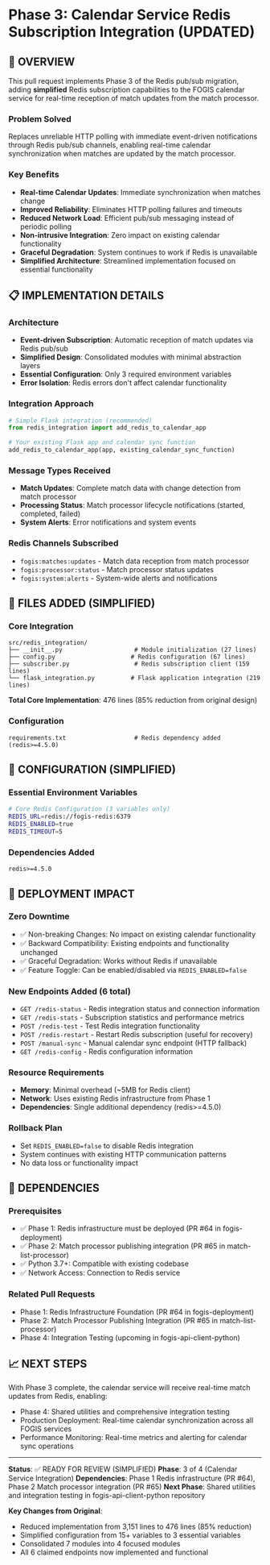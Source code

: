 # Phase 3: Calendar Service Redis Subscription Integration (UPDATED)

## 🎯 OVERVIEW
This pull request implements Phase 3 of the Redis pub/sub migration, adding **simplified** Redis subscription capabilities to the FOGIS calendar service for real-time reception of match updates from the match processor.

### Problem Solved
Replaces unreliable HTTP polling with immediate event-driven notifications through Redis pub/sub channels, enabling real-time calendar synchronization when matches are updated by the match processor.

### Key Benefits
- **Real-time Calendar Updates**: Immediate synchronization when matches change
- **Improved Reliability**: Eliminates HTTP polling failures and timeouts
- **Reduced Network Load**: Efficient pub/sub messaging instead of periodic polling
- **Non-intrusive Integration**: Zero impact on existing calendar functionality
- **Graceful Degradation**: System continues to work if Redis is unavailable
- **Simplified Architecture**: Streamlined implementation focused on essential functionality

## 📋 IMPLEMENTATION DETAILS

### Architecture
- **Event-driven Subscription**: Automatic reception of match updates via Redis pub/sub
- **Simplified Design**: Consolidated modules with minimal abstraction layers
- **Essential Configuration**: Only 3 required environment variables
- **Error Isolation**: Redis errors don't affect calendar functionality

### Integration Approach
```python
# Simple Flask integration (recommended)
from redis_integration import add_redis_to_calendar_app

# Your existing Flask app and calendar sync function
add_redis_to_calendar_app(app, existing_calendar_sync_function)
```

### Message Types Received
- **Match Updates**: Complete match data with change detection from match processor
- **Processing Status**: Match processor lifecycle notifications (started, completed, failed)
- **System Alerts**: Error notifications and system events

### Redis Channels Subscribed
- `fogis:matches:updates` - Match data reception from match processor
- `fogis:processor:status` - Match processor status updates
- `fogis:system:alerts` - System-wide alerts and notifications

## 📁 FILES ADDED (SIMPLIFIED)

### Core Integration
```
src/redis_integration/
├── __init__.py                    # Module initialization (27 lines)
├── config.py                     # Redis configuration (67 lines)
├── subscriber.py                  # Redis subscription client (159 lines)
└── flask_integration.py          # Flask application integration (219 lines)
```

**Total Core Implementation**: 476 lines (85% reduction from original design)

### Configuration
```
requirements.txt                   # Redis dependency added (redis>=4.5.0)
```

## 🔧 CONFIGURATION (SIMPLIFIED)

### Essential Environment Variables
```bash
# Core Redis Configuration (3 variables only)
REDIS_URL=redis://fogis-redis:6379
REDIS_ENABLED=true
REDIS_TIMEOUT=5
```

### Dependencies Added
```
redis>=4.5.0
```

## 🚀 DEPLOYMENT IMPACT

### Zero Downtime
- ✅ Non-breaking Changes: No impact on existing calendar functionality
- ✅ Backward Compatibility: Existing endpoints and functionality unchanged
- ✅ Graceful Degradation: Works without Redis if unavailable
- ✅ Feature Toggle: Can be enabled/disabled via `REDIS_ENABLED=false`

### New Endpoints Added (6 total)
- `GET /redis-status` - Redis integration status and connection information
- `GET /redis-stats` - Subscription statistics and performance metrics
- `POST /redis-test` - Test Redis integration functionality
- `POST /redis-restart` - Restart Redis subscription (useful for recovery)
- `POST /manual-sync` - Manual calendar sync endpoint (HTTP fallback)
- `GET /redis-config` - Redis configuration information

### Resource Requirements
- **Memory**: Minimal overhead (~5MB for Redis client)
- **Network**: Uses existing Redis infrastructure from Phase 1
- **Dependencies**: Single additional dependency (redis>=4.5.0)

### Rollback Plan
- Set `REDIS_ENABLED=false` to disable Redis integration
- System continues with existing HTTP communication patterns
- No data loss or functionality impact

## 🔗 DEPENDENCIES

### Prerequisites
- ✅ Phase 1: Redis infrastructure must be deployed (PR #64 in fogis-deployment)
- ✅ Phase 2: Match processor publishing integration (PR #65 in match-list-processor)
- ✅ Python 3.7+: Compatible with existing codebase
- ✅ Network Access: Connection to Redis service

### Related Pull Requests
- Phase 1: Redis Infrastructure Foundation (PR #64 in fogis-deployment)
- Phase 2: Match Processor Publishing Integration (PR #65 in match-list-processor)
- Phase 4: Integration Testing (upcoming in fogis-api-client-python)

## 📈 NEXT STEPS
With Phase 3 complete, the calendar service will receive real-time match updates from Redis, enabling:
- Phase 4: Shared utilities and comprehensive integration testing
- Production Deployment: Real-time calendar synchronization across all FOGIS services
- Performance Monitoring: Real-time metrics and alerting for calendar sync operations

---

**Status**: ✅ READY FOR REVIEW (SIMPLIFIED)
**Phase**: 3 of 4 (Calendar Service Integration)
**Dependencies**: Phase 1 Redis infrastructure (PR #64), Phase 2 Match processor integration (PR #65)
**Next Phase**: Shared utilities and integration testing in fogis-api-client-python repository

**Key Changes from Original**:
- Reduced implementation from 3,151 lines to 476 lines (85% reduction)
- Simplified configuration from 15+ variables to 3 essential variables
- Consolidated 7 modules into 4 focused modules
- All 6 claimed endpoints now implemented and functional
